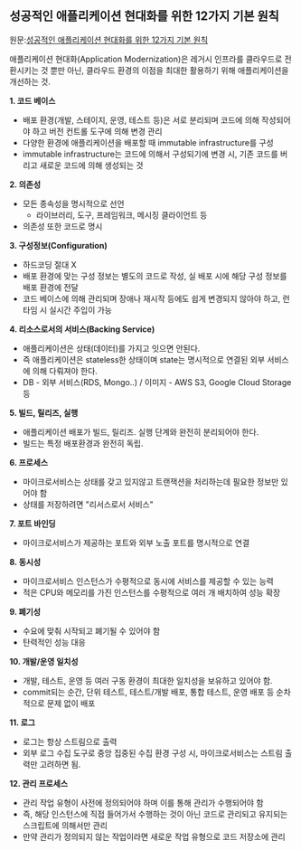 ## 성공적인 애플리케이션 현대화를 위한 12가지 기본 원칙

원문:[성공적인 애플리케이션 현대화를 위한 12가지 기본 원칙](https://www.samsungsds.com/kr/insights/successful-application-modernization.html)

애플리케이션 현대화(Application Modernization)은 레거시 인프라를 클라우드로 전환시키는 것 뿐만 아닌, 클라우드 환경의 이점을 최대한 활용하기 위해 애플리케이션을 개선하는 것.

**1. 코드 베이스**

-   배포 환경(개발, 스테이지, 운영, 테스트 등)은 서로 분리되며 코드에 의해 작성되어야 하고 버전 컨트롤 도구에 의해 변경 관리
-   다양한 환경에 애플리케이션을 배포할 때 immutable infrastructure를 구성
-   immutable infrastructure는 코드에 의해서 구성되기에 변경 시, 기존 코드를 버리고 새로운 코드에 의해 생성되는 것

**2. 의존성**

-   모든 종속성을 명시적으로 선언
    -   라이브러리, 도구, 프레임워크, 메시징 클라이언트 등
-   의존성 또한 코드로 명시

**3. 구성정보(Configuration)**

-   하드코딩 절대 X
-   배포 환경에 맞는 구성 정보는 별도의 코드로 작성, 실 배포 시에 해당 구성 정보를 배포 환경에 전달
-   코드 베이스에 의해 관리되며 장애나 재시작 등에도 쉽게 변경되지 않아야 하고, 런타임 시 실시간 주입이 가능

**4. 리소스로서의 서비스(Backing Service)**

-   애플리케이션은 상태(데이터)를 가지고 잇으면 안된다.
-   즉 애플리케이션은 stateless한 상태이며 state는 명시적으로 연결된 외부 서비스에 의해 다뤄져야 한다.
-   DB - 외부 서비스(RDS, Mongo..) / 이미지 - AWS S3, Google Cloud Storage 등

**5. 빌드, 릴리즈, 실행**

-   애플리케이션 배포가 빌드, 릴리즈. 실행 단계와 완전히 분리되어야 한다.
-   빌드는 특정 배포환경과 완전히 독립.

**6. 프로세스**

-   마이크로서비스는 상태를 갖고 있지않고 트랜잭션을 처리하는데 필요한 정보만 있어야 함
-   상태를 저장하려면 "리서스로서 서비스"

**7. 포트 바인딩**

-   마이크로서비스가 제공하는 포트와 외부 노출 포트를 명시적으로 연결

**8. 동시성**

-   마이크로서비스 인스턴스가 수평적으로 동시에 서비스를 제공할 수 있는 능력
-   적은 CPU와 메모리를 가진 인스턴스를 수평적으로 여러 개 배치하여 성능 확장

**9. 폐기성**

-   수요에 맞춰 시작되고 폐기될 수 있어야 함
-   탄력적인 성능 대응

**10. 개발/운영 일치성**

-   개발, 테스트, 운영 등 여러 구동 환경이 최대한 일치성을 보유하고 있어야 함.
-   commit되는 순간, 단위 테스트, 테스트/개발 배포, 통합 테스트, 운영 배포 등 순차적으로 문제 없이 배포

**11. 로그**

-   로그는 항상 스트림으로 출력
-   외부 로그 수집 도구로 중앙 집중된 수집 환경 구성 시, 마이크로서비스는 스트림 출력만 고려하면 됨.

**12. 관리 프로세스**

-   관리 작업 유형이 사전에 정의되어야 하며 이를 통해 관리가 수행되어야 함
-   즉, 해당 인스턴스에 직접 들어가서 수행하는 것이 아닌 코드로 관리되고 유지되는 스크립트에 의해서만 관리
-   만약 관리가 정의되지 않는 작업이라면 새로운 작업 유형으로 코드 저장소에 관리
